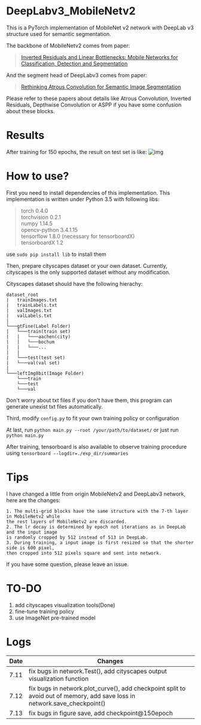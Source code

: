 # DeepLabv3_MobileNetv2
This is a PyTorch implementation of MobileNet v2 network with DeepLab v3 structure used for semantic segmentation.

The backbone of MobileNetv2 comes from paper:
>[Inverted Residuals and Linear Bottlenecks: Mobile Networks for Classification, Detection and Segmentation ](https://arxiv.org/abs/1801.04381v3)

And the segment head of DeepLabv3 comes from paper:
>[Rethinking Atrous Convolution for Semantic Image Segmentation](https://arxiv.org/abs/1706.05587)

Please refer to these papers about details like Atrous Convolution, Inverted Residuals, Depthwise Convolution or ASPP if you have some confusion about these blocks.

# Results
After training for 150 epochs, the result on test set is like:
![img](https://github.com/zym1119/DeepLabv3_MobileNetv2_PyTorch/blob/master/img/Screenshot%20from%202018-07-13%2010-45-35.png)

# How to use?
First you need to install dependencies of this implementation.
This implementation is written under Python 3.5 with following libs:
>torch 0.4.0</br>
torchvision 0.2.1</br>
numpy 1.14.5</br>
opencv-python 3.4.1.15</br>
tensorflow 1.8.0 (necessary for tensorboardX)</br>
tensorboardX 1.2</br>

use `sudo pip install lib` to install them

Then, prepare cityscapes dataset or your own dataset.
Currently, cityscapes is the only supported dataset without any modification.

Cityscapes dataset should have the following hierachy:
```
dataset_root
|   trainImages.txt
|   trainLabels.txt
|   valImages.txt
|   valLabels.txt 
|
└───gtFine(Label Folder)
|   └───train(train set)
|   |   └───aachen(city)
|   |   └───bochum
|   |   └───...
|   |
|   └───test(test set)
|   └───val(val set)
|
└───leftImg8bit(Image Folder)
    └───train
    └───test
    └───val
```
Don't worry about txt files if you don't have them, this program can generate unexist txt files automatically.

Third, modify `config.py` to fit your own training policy or configuration

At last, run `python main.py --root /your/path/to/dataset/` or just run `python main.py`

After training, tensorboard is also available to observe training procedure using `tensorboard --logdir=./exp_dir/summaries`

# Tips
I have changed a little from origin MobileNetv2 and DeepLabv3 network, here are the changes:
```
1. The multi-grid blocks have the same structure with the 7-th layer in MobileNetv2 while 
the rest layers of MobileNetv2 are discarded.
2. The lr decay is determined by epoch not iterations as in DeepLab and the input image 
is randomly cropped by 512 instead of 513 in DeepLab.
3. During training, a input image is first resized so that the shorter side is 600 pixel, 
then cropped into 512 pixels square and sent into network.
```

If you have some question, please leave an issue.

# TO-DO
1. add cityscapes visualization tools(Done)
2. fine-tune training policy
3. use ImageNet pre-trained model

# Logs
| Date | Changes |
|------|----------------------------|
| 7.11 | fix bugs in network.Test(), add cityscapes output visualization function |
| 7.12 | fix bugs in network.plot_curve(), add checkpoint split to avoid out of memory, add save loss in network.save_checkpoint() |
| 7.13 | fix bugs in figure save, add checkpoint@150epoch |
